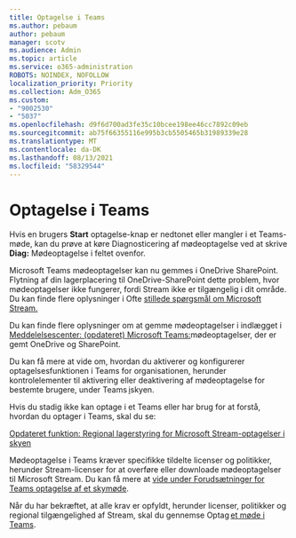 ```yaml
---
title: Optagelse i Teams
ms.author: pebaum
author: pebaum
manager: scotv
ms.audience: Admin
ms.topic: article
ms.service: o365-administration
ROBOTS: NOINDEX, NOFOLLOW
localization_priority: Priority
ms.collection: Adm_O365
ms.custom:
- "9002530"
- "5037"
ms.openlocfilehash: d9f6d700ad3fe35c10bcee198ee46cc7892c09eb
ms.sourcegitcommit: ab75f66355116e995b3cb5505465b31989339e28
ms.translationtype: MT
ms.contentlocale: da-DK
ms.lasthandoff: 08/13/2021
ms.locfileid: "58329544"
---
```

# <a name="recording-in-teams"></a>Optagelse i Teams

Hvis en brugers **Start** optagelse-knap er nedtonet eller mangler i et Teams-møde, kan du prøve at køre Diagnosticering af mødeoptagelse ved at skrive **Diag:** Mødeoptagelse i feltet ovenfor. 

Microsoft Teams mødeoptagelser kan nu gemmes i OneDrive SharePoint. Flytning af din lagerplacering til OneDrive-SharePoint dette problem, hvor mødeoptagelser ikke fungerer, fordi Stream ikke er tilgængelig i dit område. Du kan finde flere oplysninger i Ofte [stillede spørgsmål om Microsoft Stream.](https://docs.microsoft.com/stream/faq#which-regions-does-microsoft-stream-host-my-data-in)

Du kan finde flere oplysninger om at gemme mødeoptagelser i indlægget i [Meddelelsescenter: (opdateret) Microsoft Teams:](https://portal.microsoft.com/Adminportal/Home?ref=MessageCenter&id=MC222640)mødeoptagelser, der er gemt OneDrive og SharePoint.

Du kan få mere at vide om, hvordan du aktiverer og konfigurerer optagelsesfunktionen i Teams for organisationen, herunder kontrolelementer til aktivering eller deaktivering af mødeoptagelse for bestemte brugere, under Teams [i](https://docs.microsoft.com/microsoftteams/cloud-recording)skyen. 

Hvis du stadig ikke kan optage i et Teams eller har brug for at forstå, hvordan du optager i Teams, skal du se: 

[Opdateret funktion: Regional lagerstyring for Microsoft Stream-optagelser i skyen](https://admin.microsoft.com/AdminPortal/Home#/MessageCenter?id=MC214327)

Mødeoptagelse i Teams kræver specifikke tildelte licenser og politikker, herunder Stream-licenser for at overføre eller downloade mødeoptagelser til Microsoft Stream. Du kan få mere at [vide under Forudsætninger for Teams optagelse af et skymøde](https://docs.microsoft.com/microsoftteams/cloud-recording#prerequisites-for-teams-cloud-meeting-recording).

Når du har bekræftet, at alle krav er opfyldt, herunder licenser, politikker og regional tilgængelighed af Stream, skal du gennemse Optag [et møde i Teams](https://support.office.com/article/34dfbe7f-b07d-4a27-b4c6-de62f1348c24). 
